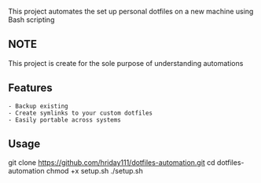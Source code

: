 This project automates the set up personal dotfiles on a new machine
using Bash scripting

## NOTE
This project is create for the sole purpose of understanding automations

## Features

    - Backup existing
    - Create symlinks to your custom dotfiles
    - Easily portable across systems


## Usage
git clone https://github.com/hriday111/dotfiles-automation.git
cd dotfiles-automation
chmod +x setup.sh
./setup.sh
